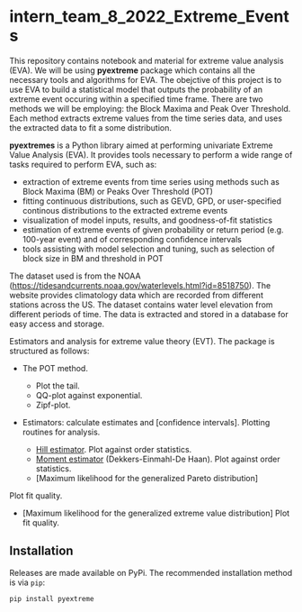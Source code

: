 # intern_team_8_2022_Extreme_Events

This repository contains notebook and material for extreme value analysis (EVA). We will be using **pyextreme** package which contains all the necessary tools and algorithms for EVA. The obejctive of this project is to use EVA to build a statistical model that outputs the probability of an extreme event occuring within a specified time frame. There are two methods we will be employing: the Block Maxima and Peak Over Threshold. Each method extracts extreme values from the time series data, and uses the extracted data to fit a some distribution. 

**pyextremes** is a Python library aimed at performing univariate Extreme Value Analysis (EVA). It provides tools necessary to perform a wide range of tasks required to perform EVA, such as:

* extraction of extreme events from time series using methods such as Block Maxima (BM) or Peaks Over Threshold (POT)
* fitting continuous distributions, such as GEVD, GPD, or user-specified continous distributions to the extracted extreme events
* visualization of model inputs, results, and goodness-of-fit statistics
* estimation of extreme events of given probability or return period (e.g. 100-year event) and of corresponding confidence intervals
* tools assisting with model selection and tuning, such as selection of block size in BM and threshold in POT

The dataset used is from the NOAA (https://tidesandcurrents.noaa.gov/waterlevels.html?id=8518750). The website provides climatology data which are recorded from different stations across the US. The dataset contains water level elevation from different periods of time. The data is extracted and stored in a database for easy access and storage. 

Estimators and analysis for extreme value theory (EVT). The package is structured as follows:

* The POT method.
  * Plot the tail.
  * QQ-plot against exponential.
  * Zipf-plot.

* Estimators: calculate estimates and [confidence intervals]. Plotting routines for analysis.
   * [Hill estimator](https://github.com/spmvg/evt/blob/master/tutorial/3_hill_estimator_and_the_estimate_object.ipynb).
     Plot against order statistics.
   * [Moment estimator](https://github.com/spmvg/evt/blob/master/tutorial/4_moment_estimator.ipynb) (Dekkers-Einmahl-De Haan).
     Plot against order statistics.
   * [Maximum likelihood for the generalized Pareto distribution]

 Plot fit quality.
   * [Maximum likelihood for the generalized extreme value distribution]
     Plot fit quality.
     
     
     
 Installation
 ------------
 Releases are made available on PyPi.
 The recommended installation method is via `pip`:

 ```python
 pip install pyextreme 
 
 
